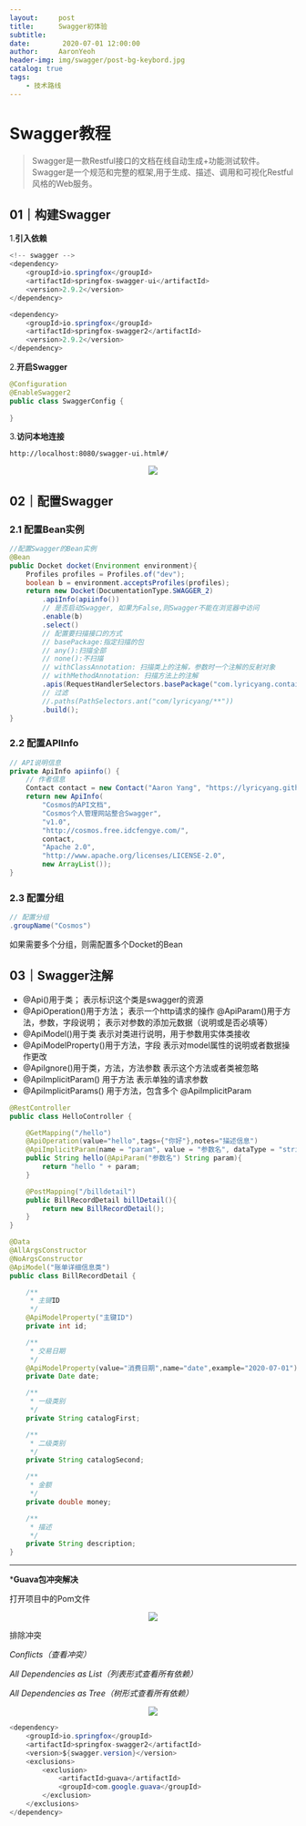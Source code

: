 ```yaml
---
layout:     post
title:      Swagger初体验
subtitle:   
date:        2020-07-01 12:00:00
author:     AaronYeoh
header-img: img/swagger/post-bg-keybord.jpg
catalog: true
tags:
    - 技术路线
---
```


# Swagger教程

> Swagger是一款Restful接口的文档在线自动生成+功能测试软件。Swagger是一个规范和完整的框架,用于生成、描述、调用和可视化Restful风格的Web服务。

## 01｜构建Swagger

1.**引入依赖**

```java
<!-- swagger -->
<dependency>
	<groupId>io.springfox</groupId>
	<artifactId>springfox-swagger-ui</artifactId>
	<version>2.9.2</version>
</dependency>

<dependency>
	<groupId>io.springfox</groupId>
	<artifactId>springfox-swagger2</artifactId>
	<version>2.9.2</version>
</dependency>
```

2.**开启Swagger**

```java
@Configuration
@EnableSwagger2
public class SwaggerConfig {
    
}
```

3.**访问本地连接**

```htt
http://localhost:8080/swagger-ui.html#/
```

<div align="center"><img src="https://raw.githubusercontent.com/LyricYang/LyricYang.github.io/master/img/swagger/image-20200630230859691.png"/></div>

## 02｜配置Swagger

### 2.1 配置Bean实例

```java
//配置Swagger的Bean实例
@Bean
public Docket docket(Environment environment){
    Profiles profiles = Profiles.of("dev");
    boolean b = environment.acceptsProfiles(profiles);
    return new Docket(DocumentationType.SWAGGER_2)
        .apiInfo(apiinfo())
        // 是否启动Swagger, 如果为False,则Swagger不能在浏览器中访问
        .enable(b)
        .select()
        // 配置要扫描接口的方式
        // basePackage:指定扫描的包
        // any():扫描全部
        // none():不扫描
        // withClassAnnotation: 扫描类上的注解，参数时一个注解的反射对象
        // withMethodAnnotation: 扫描方法上的注解
        .apis(RequestHandlerSelectors.basePackage("com.lyricyang.container.cosmos.controller"))
        // 过滤
        //.paths(PathSelectors.ant("com/lyricyang/**"))
        .build();
}
```

### 2.2 配置APIInfo

```java
// API说明信息
private ApiInfo apiinfo() {
    // 作者信息
    Contact contact = new Contact("Aaron Yang", "https://lyricyang.github.io/", "983732985@qq.com");
    return new ApiInfo(
        "Cosmos的API文档",
        "Cosmos个人管理网站整合Swagger",
        "v1.0",
        "http://cosmos.free.idcfengye.com/",
        contact,
        "Apache 2.0",
        "http://www.apache.org/licenses/LICENSE-2.0",
        new ArrayList());
}
```

### 2.3 配置分组

```java
// 配置分组
.groupName("Cosmos")
```

如果需要多个分组，则需配置多个Docket的Bean

## 03｜Swagger注解

- @Api()用于类； 
  表示标识这个类是swagger的资源 
- @ApiOperation()用于方法； 
  表示一个http请求的操作 @ApiParam()用于方法，参数，字段说明； 
  表示对参数的添加元数据（说明或是否必填等） 
- @ApiModel()用于类 
  表示对类进行说明，用于参数用实体类接收 
-  @ApiModelProperty()用于方法，字段 
  表示对model属性的说明或者数据操作更改 
-  @ApiIgnore()用于类，方法，方法参数 
  表示这个方法或者类被忽略 
-  @ApiImplicitParam() 用于方法 
  表示单独的请求参数 
-  @ApiImplicitParams() 用于方法，包含多个 @ApiImplicitParam

```java
@RestController
public class HelloController {

    @GetMapping("/hello")
    @ApiOperation(value="hello",tags={"你好"},notes="描述信息")
    @ApiImplicitParam(name = "param", value = "参数名", dataType = "string", paramType = "query")
    public String hello(@ApiParam("参数名") String param){
        return "hello " + param;
    }

    @PostMapping("/billdetail")
    public BillRecordDetail billDetail(){
        return new BillRecordDetail();
    }
}
```

```java
@Data
@AllArgsConstructor
@NoArgsConstructor
@ApiModel("账单详细信息类")
public class BillRecordDetail {

    /**
     * 主键ID
     */
    @ApiModelProperty("主键ID")
    private int id;

    /**
     * 交易日期
     */
    @ApiModelProperty(value="消费日期",name="date",example="2020-07-01")
    private Date date;

    /**
     * 一级类别
     */
    private String catalogFirst;

    /**
     * 二级类别
     */
    private String catalogSecond;

    /**
     * 金额
     */
    private double money;

    /**
     * 描述
     */
    private String description;
}
```

---

***Guava包冲突解决**

打开项目中的Pom文件

<div align="center"><img src="https://raw.githubusercontent.com/LyricYang/LyricYang.github.io/master/img/swagger/image-20200630224345180.png"/></div>

排除冲突

  *Conflicts（查看冲突）*

  *All Dependencies as List（列表形式查看所有依赖）*

  *All Dependencies as Tree（树形式查看所有依赖）*

<div align="center"><img src="https://raw.githubusercontent.com/LyricYang/LyricYang.github.io/master/img/swagger/image-20200630225520057.png"/></div>

```java
<dependency>
	<groupId>io.springfox</groupId>
	<artifactId>springfox-swagger2</artifactId>
	<version>${swagger.version}</version>
	<exclusions>
		<exclusion>
			<artifactId>guava</artifactId>
			<groupId>com.google.guava</groupId>
		</exclusion>
	</exclusions>
</dependency>
```

